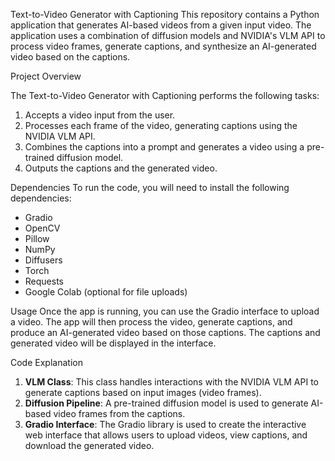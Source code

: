 Text-to-Video Generator with Captioning
This repository contains a Python application that generates AI-based videos from a given input video. The application uses a combination of diffusion models and NVIDIA's VLM API to process video frames, generate captions, and synthesize an AI-generated video based on the captions.

Project Overview

The Text-to-Video Generator with Captioning performs the following tasks:
1. Accepts a video input from the user.
2. Processes each frame of the video, generating captions using the NVIDIA VLM API.
3. Combines the captions into a prompt and generates a video using a pre-trained diffusion model.
4. Outputs the captions and the generated video.
   
Dependencies
To run the code, you will need to install the following dependencies:
- Gradio
- OpenCV
- Pillow
- NumPy
- Diffusers
- Torch
- Requests
- Google Colab (optional for file uploads)


Usage
Once the app is running, you can use the Gradio interface to upload a video. The app will then process the video, generate captions, and produce an AI-generated video based on those captions. The captions and generated video will be displayed in the interface.

Code Explanation
1. **VLM Class**: This class handles interactions with the NVIDIA VLM API to generate captions based on input images (video frames).
2. **Diffusion Pipeline**: A pre-trained diffusion model is used to generate AI-based video frames from the captions.
3. **Gradio Interface**: The Gradio library is used to create the interactive web interface that allows users to upload videos, view captions, and download the generated video.
   


